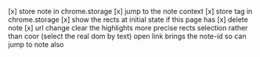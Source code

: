 [x] store note in chrome.storage
[x] jump to the note context
[x] store tag in chrome.storage
[x] show the rects at initial state if this page has
[x] delete note
[x] url change clear the highlights
more precise rects selection rather than coor (select the real dom by text)
open link brings the note-id so can jump to note also